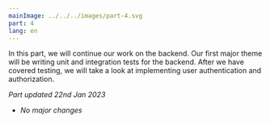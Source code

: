 ```yaml
---
mainImage: ../../../images/part-4.svg
part: 4
lang: en
---
```


<div class="intro">

In this part, we will continue our work on the backend.
Our first major theme will be writing unit and integration tests for the backend.
After we have covered testing, we will take a look at implementing user authentication and authorization.

<i>Part updated 22nd Jan 2023</i>

- <i>No major changes</i>

</div>
